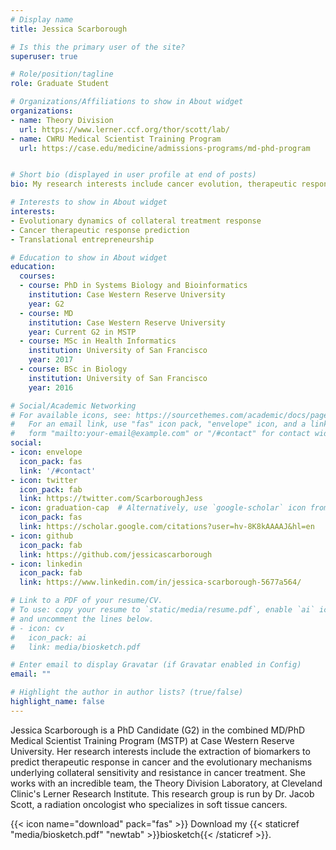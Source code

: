```yaml
---
# Display name
title: Jessica Scarborough

# Is this the primary user of the site?
superuser: true

# Role/position/tagline
role: Graduate Student

# Organizations/Affiliations to show in About widget
organizations:
- name: Theory Division
  url: https://www.lerner.ccf.org/thor/scott/lab/
- name: CWRU Medical Scientist Training Program
  url: https://case.edu/medicine/admissions-programs/md-phd-program


# Short bio (displayed in user profile at end of posts)
bio: My research interests include cancer evolution, therapeutic response prediction, and entrepreneurship in translational science.

# Interests to show in About widget
interests:
- Evolutionary dynamics of collateral treatment response
- Cancer therapeutic response prediction
- Translational entrepreneurship

# Education to show in About widget
education:
  courses:
  - course: PhD in Systems Biology and Bioinformatics
    institution: Case Western Reserve University
    year: G2
  - course: MD
    institution: Case Western Reserve University
    year: Current G2 in MSTP
  - course: MSc in Health Informatics
    institution: University of San Francisco
    year: 2017
  - course: BSc in Biology
    institution: University of San Francisco
    year: 2016

# Social/Academic Networking
# For available icons, see: https://sourcethemes.com/academic/docs/page-builder/#icons
#   For an email link, use "fas" icon pack, "envelope" icon, and a link in the
#   form "mailto:your-email@example.com" or "/#contact" for contact widget.
social:
- icon: envelope
  icon_pack: fas
  link: '/#contact'
- icon: twitter
  icon_pack: fab
  link: https://twitter.com/ScarboroughJess
- icon: graduation-cap  # Alternatively, use `google-scholar` icon from `ai` icon pack
  icon_pack: fas
  link: https://scholar.google.com/citations?user=hv-8K8kAAAAJ&hl=en
- icon: github
  icon_pack: fab
  link: https://github.com/jessicascarborough
- icon: linkedin
  icon_pack: fab
  link: https://www.linkedin.com/in/jessica-scarborough-5677a564/

# Link to a PDF of your resume/CV.
# To use: copy your resume to `static/media/resume.pdf`, enable `ai` icons in `params.toml`, 
# and uncomment the lines below.
# - icon: cv
#   icon_pack: ai
#   link: media/biosketch.pdf

# Enter email to display Gravatar (if Gravatar enabled in Config)
email: ""

# Highlight the author in author lists? (true/false)
highlight_name: false
---
```


Jessica Scarborough is a PhD Candidate (G2) in the combined MD/PhD Medical Scientist Training Program (MSTP) at Case Western Reserve University. Her research interests include the extraction of biomarkers to predict therapeutic response in cancer and the evolutionary mechanisms underlying collateral sensitivity and resistance in cancer treatment. She works with an incredible team, the Theory Division Laboratory, at Cleveland Clinic's Lerner Research Institute. This research group is run by Dr. Jacob Scott, a radiation oncologist who specializes in soft tissue cancers. 


{{< icon name="download" pack="fas" >}} Download my {{< staticref "media/biosketch.pdf" "newtab" >}}biosketch{{< /staticref >}}.
